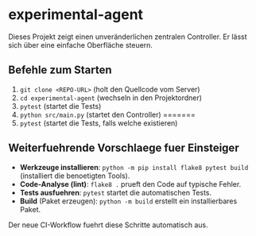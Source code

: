 # experimental-agent

Dieses Projekt zeigt einen unveränderlichen zentralen Controller. Er lässt sich über eine einfache Oberfläche steuern.

## Befehle zum Starten

1. `git clone <REPO-URL>` (holt den Quellcode vom Server)
2. `cd experimental-agent` (wechseln in den Projektordner)
3. `pytest` (startet die Tests)
4. `python src/main.py` (startet den Controller)
=======
3. `pytest` (startet die Tests, falls welche existieren)


## Weiterfuehrende Vorschlaege fuer Einsteiger

- **Werkzeuge installieren**: `python -m pip install flake8 pytest build` (installiert die benoetigten Tools).
- **Code-Analyse (lint)**: `flake8 .` prueft den Code auf typische Fehler.
- **Tests ausfuehren**: `pytest` startet die automatischen Tests.
- **Build** (Paket erzeugen): `python -m build` erstellt ein installierbares Paket.

Der neue CI-Workflow fuehrt diese Schritte automatisch aus.
